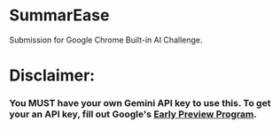 # SummarEase
Submission for Google Chrome Built-in AI Challenge.
# Disclaimer:
### You MUST have your own Gemini API key to use this. To get your an API key, fill out Google's [Early Preview Program](http://goo.gle/chrome-ai-dev-preview-join).
